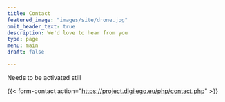 ```yaml
---
title: Contact
featured_image: "images/site/drone.jpg"
omit_header_text: true
description: We'd love to hear from you
type: page
menu: main
draft: false

---
```


Needs to be activated still

{{< form-contact action="https://project.digilego.eu/php/contact.php"  >}}
